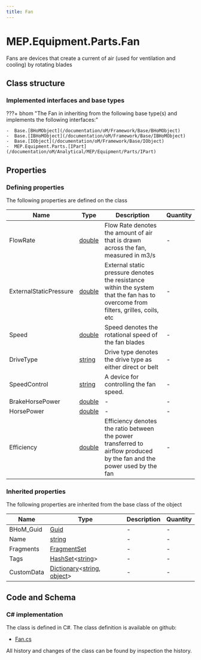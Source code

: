 ```yaml
---
title: Fan
---
```


# MEP.Equipment.Parts.Fan

Fans are devices that create a current of air (used for ventilation and cooling) by rotating blades

## Class structure

### Implemented interfaces and base types

???+ bhom "The Fan in inheriting from the following base type(s) and implements the following interfaces:"

    -  Base.[BHoMObject](/documentation/oM/Framework/Base/BHoMObject)
    -  Base.[IBHoMObject](/documentation/oM/Framework/Base/IBHoMObject)
    -  Base.[IObject](/documentation/oM/Framework/Base/IObject)
    -  MEP.Equipment.Parts.[IPart](/documentation/oM/Analytical/MEP/Equipment/Parts/IPart)


## Properties



### Defining properties

The following properties are defined on the class

| Name             | Type             | Description      | Quantity         |
|------------------|------------------|------------------|------------------|
| FlowRate | [double](https://learn.microsoft.com/en-us/dotnet/api/System.Double?view=netstandard-2.0) | Flow Rate denotes the amount of air that is drawn across the fan, measured in m3/s | - |
| ExternalStaticPressure | [double](https://learn.microsoft.com/en-us/dotnet/api/System.Double?view=netstandard-2.0) | External static pressure denotes the resistance within the system that the fan has to overcome from filters, grilles, coils, etc | - |
| Speed | [double](https://learn.microsoft.com/en-us/dotnet/api/System.Double?view=netstandard-2.0) | Speed denotes the rotational speed of the fan blades | - |
| DriveType | [string](https://learn.microsoft.com/en-us/dotnet/api/System.String?view=netstandard-2.0) | Drive type denotes the drive type as either direct or belt | - |
| SpeedControl | [string](https://learn.microsoft.com/en-us/dotnet/api/System.String?view=netstandard-2.0) | A device for controlling the fan speed. | - |
| BrakeHorsePower | [double](https://learn.microsoft.com/en-us/dotnet/api/System.Double?view=netstandard-2.0) | - | - |
| HorsePower | [double](https://learn.microsoft.com/en-us/dotnet/api/System.Double?view=netstandard-2.0) | - | - |
| Efficiency | [double](https://learn.microsoft.com/en-us/dotnet/api/System.Double?view=netstandard-2.0) | Efficiency denotes the ratio between the power transferred to airflow produced by the fan and the power used by the fan | - |


### Inherited properties
The following properties are inherited from the base class of the object

| Name             | Type             | Description      | Quantity         |
|------------------|------------------|------------------|------------------|
| BHoM_Guid | [Guid](https://learn.microsoft.com/en-us/dotnet/api/System.Guid?view=netstandard-2.0) | - | - |
| Name | [string](https://learn.microsoft.com/en-us/dotnet/api/System.String?view=netstandard-2.0) | - | - |
| Fragments | [FragmentSet](/documentation/oM/Framework/Base/FragmentSet) | - | - |
| Tags | [HashSet](https://learn.microsoft.com/en-us/dotnet/api/System.Collections.Generic.HashSet-1?view=netstandard-2.0)&lt;[string](https://learn.microsoft.com/en-us/dotnet/api/System.String?view=netstandard-2.0)&gt; | - | - |
| CustomData | [Dictionary](https://learn.microsoft.com/en-us/dotnet/api/System.Collections.Generic.Dictionary-2?view=netstandard-2.0)&lt;[string](https://learn.microsoft.com/en-us/dotnet/api/System.String?view=netstandard-2.0), [object](https://learn.microsoft.com/en-us/dotnet/api/System.Object?view=netstandard-2.0)&gt; | - | - |


## Code and Schema

### C# implementation

The class is defined in C#. The class definition is available on github:

- [Fan.cs](https://github.com/BHoM/BHoM/blob/develop/MEP_oM/Equipment\Parts\Fan.cs)

All history and changes of the class can be found by inspection the history.
